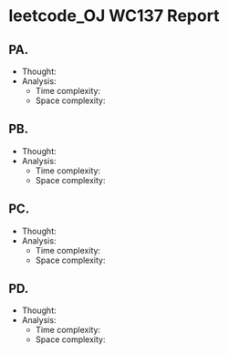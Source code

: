 # leetcode_OJ WC137 Report

## PA. []()
* Thought:
* Analysis:
  * Time complexity: 
  * Space complexity: 
## PB. []()
* Thought:
* Analysis:
  * Time complexity: 
  * Space complexity: 
## PC. []()
* Thought:
* Analysis:
  * Time complexity: 
  * Space complexity: 
## PD. []()
* Thought:
* Analysis:
  * Time complexity: 
  * Space complexity: 